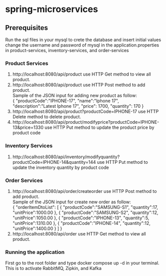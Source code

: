 # spring-microservices

## Prerequisites
Run the sql files in your mysql to crete the database and insert initial values
change the username and password of mysql in the application.properties in product-services, 
inventory-services, and order-services

### Product Services
1. http://localhost:8080/api/product use HTTP Get method to view all product. <br />
2. http://localhost:8080/api/product use HTTP Post method to add product. <br />
Sample of the JSON input for adding new product as follow: <br />
   {
   "productCode":"IPHONE-17",
   "name":"Iphone 17",
   "description":"Latest Iphone 17",
   "price": 1700,
   "quantity": 170
   }
3. http://localhost:8080/api/product?productCode=IPHONE-17 use HTTP Delete method to delete product. <br />
4. http://localhost:8080/api/product/modifyprice?productCode=IPHONE-13&price=1330 use HTTP Put method to update the product price by product code <br />

### Inventory Services
1. http://localhost:8080/api/inventory/modifyquantity?productCode=IPHONE-14&quantity=144 use HTTP Put method to update the inventory quantity by product code <br />

### Order Services
1. http://localhost:8080/api/order/createorder use HTTP Post method to add product. <br />
Sample of the JSON input for create new order as follow: <br />
{
   "orderItemDtoList": [
   {
   "productCode":"SAMSUNG-S1",
   "quantity":17,
   "unitPrice":1000.00
   },
   {
   "productCode":"SAMSUNG-S2",
   "quantity":12,
   "unitPrice":1050.00
   },
   {
   "productCode":"IPHONE-13",
   "quantity":5,
   "unitPrice":1310.00
   },
   {
   "productCode":"IPHONE-14",
   "quantity":12,
   "unitPrice":1400.00
   }
   ]
}
2. http://localhost:8080/api/order use HTTP Get method to view all product. <br />

### Running the application
First go to the root folder and type docker compose up -d in your terminal. This is to activate RabbitMQ, Zipkin, and Kafka <br />